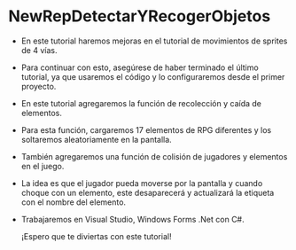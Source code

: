 # NewRepDetectarYRecogerObjetos

- En este tutorial haremos mejoras en el tutorial de movimientos de sprites de 4 vías.
- Para continuar con esto, asegúrese de haber terminado el último tutorial, ya que usaremos el código y lo configuraremos desde el primer proyecto.
- En este tutorial agregaremos la función de recolección y caída de elementos.
- Para esta función, cargaremos 17 elementos de RPG diferentes y los soltaremos aleatoriamente en la pantalla.
- También agregaremos una función de colisión de jugadores y elementos en el juego.
- La idea es que el jugador pueda moverse por la pantalla y cuando choque con un elemento, este desaparecerá y actualizará la etiqueta con el nombre del elemento.
- Trabajaremos en Visual Studio, Windows Forms .Net con C#.

  ¡Espero que te diviertas con este tutorial!
